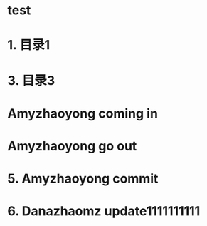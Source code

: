 # test
# 1. 目录1
# 3. 目录3
# Amyzhaoyong coming in
# Amyzhaoyong go out
# 5. Amyzhaoyong commit
# 6. Danazhaomz update1111111111
